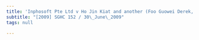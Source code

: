 ```yaml
---
title: 'Inphosoft Pte Ltd v Ho Jin Kiat and another (Foo Guowei Derek, non-party)'
subtitle: "[2009] SGHC 152 / 30\_June\_2009"
tags: null

---
```


